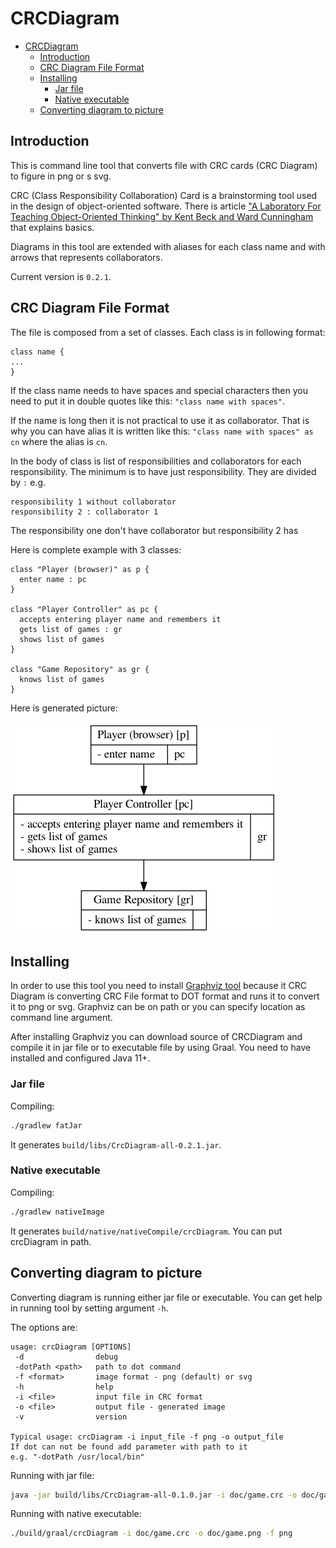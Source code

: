 # CRCDiagram

<!-- TOC -->

- [CRCDiagram](#crcdiagram)
  - [Introduction](#introduction)
  - [CRC Diagram File Format](#crc-diagram-file-format)
  - [Installing](#installing)
    - [Jar file](#jar-file)
    - [Native executable](#native-executable)
  - [Converting diagram to picture](#converting-diagram-to-picture)

<!-- /TOC -->

## Introduction

This is command line tool that converts file with CRC cards (CRC Diagram) to figure in png or s svg.

CRC (Class Responsibility Collaboration) Card is a brainstorming tool used in the design of object-oriented software. There is article ["A Laboratory For Teaching Object-Oriented Thinking" by Kent Beck and Ward Cunningham](http://c2.com/doc/oopsla89/paper.html) that explains basics.

Diagrams in this tool are extended with aliases for each class name and with arrows that represents collaborators.

Current version is `0.2.1`.

## CRC Diagram File Format

The file is composed from a set of classes. Each class is in following format:

```
class name {
...
}
```

If the class name needs to have spaces and special characters then you need to put it in double quotes like this: `"class name with spaces"`.

If the name is long then it is not practical to use it as collaborator. That is why you can have alias it is written like this: `"class name with spaces" as cn` where the alias is `cn`.

In the body of class is list of responsibilities and collaborators for each responsibility. The minimum is to have just responsibility. They are divided by `:` e.g.

```
responsibility 1 without collaborator
responsibility 2 : collaborator 1
```

The responsibility one don't have collaborator but responsibility 2 has

Here is complete example with 3 classes:

```
class "Player (browser)" as p {
  enter name : pc
}

class "Player Controller" as pc {
  accepts entering player name and remembers it
  gets list of games : gr
  shows list of games
}

class "Game Repository" as gr {
  knows list of games
}
```

Here is generated picture:

![doc/game.png](doc/game.png)

## Installing

In order to use this tool you need to install [Graphviz tool](https://graphviz.org) because it CRC Diagram is converting CRC File format to DOT format and runs it to convert it to png or svg. Graphviz can be on path or you can specify location as command line argument.

After installing Graphviz you can download source of CRCDiagram and compile it in jar file or to executable file by using Graal. You need to have installed and configured Java 11+.

### Jar file

Compiling:

```sh
./gradlew fatJar
```

It generates `build/libs/CrcDiagram-all-0.2.1.jar`.

### Native executable

Compiling:

```sh
./gradlew nativeImage
```

It generates `build/native/nativeCompile/crcDiagram`. You can put crcDiagram in path.

## Converting diagram to picture

Converting diagram is running either jar file or executable. You can get help in running tool by setting argument `-h`.

The options are:

```
usage: crcDiagram [OPTIONS]
 -d                debug
 -dotPath <path>   path to dot command
 -f <format>       image format - png (default) or svg
 -h                help
 -i <file>         input file in CRC format
 -o <file>         output file - generated image
 -v                version

Typical usage: crcDiagram -i input_file -f png -o output_file
If dot can not be found add parameter with path to it
e.g. "-dotPath /usr/local/bin"
```

Running with jar file:

```sh
java -jar build/libs/CrcDiagram-all-0.1.0.jar -i doc/game.crc -o doc/game.png -f png
```

Running with native executable:

```sh
./build/graal/crcDiagram -i doc/game.crc -o doc/game.png -f png
```
